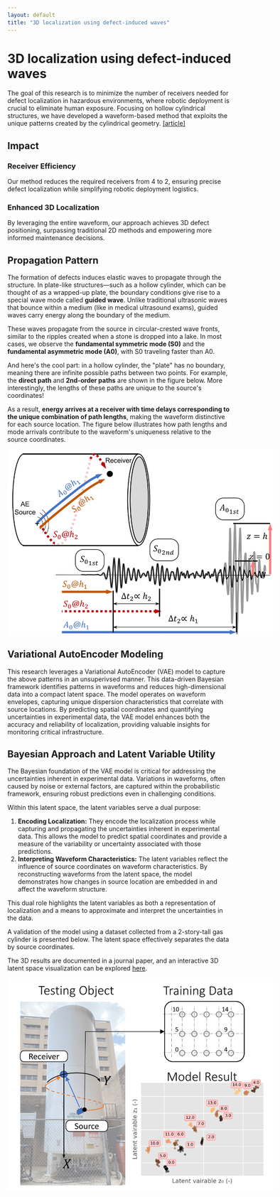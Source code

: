 ```yaml
---
layout: default
title: "3D localization using defect-induced waves"
---
```

# 3D localization using defect-induced waves
The goal of this research is to minimize the number of receivers needed for defect localization in hazardous environments, where robotic deployment is crucial to eliminate human exposure. Focusing on hollow cylindrical structures, we have developed a waveform-based method that exploits the unique patterns created by the cylindrical geometry.
<a target="_blank" href="https://doi.org/10.1177/14759217241260254">[article]</a>

## Impact  
### Receiver Efficiency  
Our method reduces the required receivers from 4 to 2, ensuring precise defect localization while simplifying robotic deployment logistics.  
### Enhanced 3D Localization  
By leveraging the entire waveform, our approach achieves 3D defect positioning, surpassing traditional 2D methods and empowering more informed maintenance decisions.  

## Propagation Pattern  
The formation of defects induces elastic waves to propagate through the structure. In plate-like structures—such as a hollow cylinder, which can be thought of as a wrapped-up plate, the boundary conditions give rise to a special wave mode called **guided wave**. Unlike traditional ultrasonic waves that bounce within a medium (like in medical ultrasound exams), guided waves carry energy along the boundary of the medium.  

These waves propagate from the source in circular-crested wave fronts, similar to the ripples created when a stone is dropped into a lake. In most cases, we observe the **fundamental symmetric mode (S0)** and the **fundamental asymmetric mode (A0)**, with S0 traveling faster than A0.

And here's the cool part: in a hollow cylinder, the "plate" has no boundary, meaning there are infinite possible paths between two points. For example, the **direct path** and **2nd-order paths** are shown in the figure below. More interestingly, the lengths of these paths are unique to the source's coordinates!  

As a result, **energy arrives at a receiver with time delays corresponding to the unique combination of path lengths**, making the waveform distinctive for each source location. The figure below illustrates how path lengths and mode arrivals contribute to the waveform's uniqueness relative to the source coordinates.

<img src="assets\img\content\vae\waveforms.jpg" alt="helical paths figure" style="display: block; margin: 0 auto;max-width: 600px" />

## Variational AutoEncoder Modeling  

This research leverages a Variational AutoEncoder (VAE) model to capture the above patterns in an unsuperivsed manner. This data-driven Bayesian framework identifies patterns in waveforms and reduces high-dimensional data into a compact latent space. The model operates on waveform envelopes, capturing unique dispersion characteristics that correlate with source locations. By predicting spatial coordinates and quantifying uncertainties in experimental data, the VAE model enhances both the accuracy and reliability of localization, providing valuable insights for monitoring critical infrastructure.  

## Bayesian Approach and Latent Variable Utility  

The Bayesian foundation of the VAE model is critical for addressing the uncertainties inherent in experimental data. Variations in waveforms, often caused by noise or external factors, are captured within the probabilistic framework, ensuring robust predictions even in challenging conditions.  

Within this latent space, the latent variables serve a dual purpose:  
1. **Encoding Localization:** They encode the localization process while capturing and propagating the uncertainties inherent in experimental data. This allows the model to predict spatial coordinates and provide a measure of the variability or uncertainty associated with those predictions.  
2. **Interpreting Waveform Characteristics:** The latent variables reflect the influence of source coordinates on waveform characteristics. By reconstructing waveforms from the latent space, the model demonstrates how changes in source location are embedded in and affect the waveform structure.  

This dual role highlights the latent variables as both a representation of localization and a means to approximate and interpret the uncertainties in the data.

A validation of the model using a dataset collected from a 2-story-tall gas cylinder is presented below. The latent space effectively separates the data by source coordinates.  

The 3D results are documented in a journal paper, and an interactive 3D latent space visualization can be explored [here](./_plot/latent_3d.html).  

<img src="assets\img\content\vae\result.jpg" alt="validation figure" style="display: block; margin: 0 auto;max-width: 600px" />